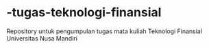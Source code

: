 # -tugas-teknologi-finansial
Repository untuk pengumpulan tugas mata kuliah Teknologi Finansial Universitas Nusa Mandiri
